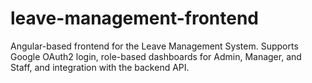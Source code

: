 # leave-management-frontend
Angular-based frontend for the Leave Management System. Supports Google OAuth2 login, role-based dashboards for Admin, Manager, and Staff, and integration with the backend API.
